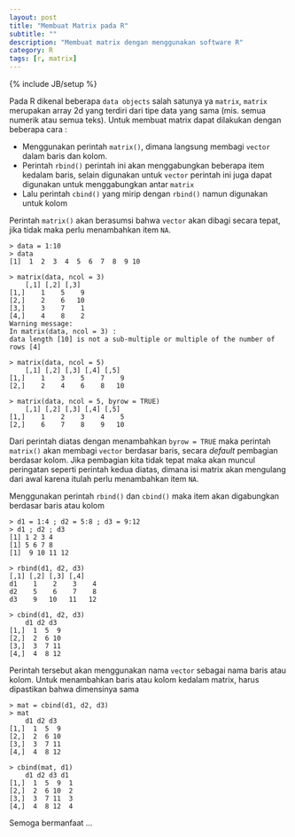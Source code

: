 ```yaml
---
layout: post
title: "Membuat Matrix pada R"
subtitle: ""
description: "Membuat matrix dengan menggunakan software R"
category: R
tags: [r, matrix]
---
```

{% include JB/setup %}

Pada R dikenal beberapa `data objects` salah satunya ya `matrix`, `matrix` merupakan array 2d yang terdiri dari tipe data yang sama (mis. semua numerik atau semua teks). Untuk membuat matrix dapat dilakukan dengan beberapa cara :

<!--more-->
- Menggunakan perintah `matrix()`, dimana langsung membagi `vector` dalam baris dan kolom.  
- Perintah `rbind()` perintah ini akan menggabungkan beberapa item kedalam baris, selain digunakan untuk `vector` perintah ini juga dapat digunakan untuk menggabungkan antar `matrix`  
- Lalu perintah `cbind()` yang mirip dengan `rbind()` namun digunakan untuk kolom  

Perintah `matrix()` akan berasumsi bahwa `vector` akan dibagi secara tepat, jika tidak maka perlu menambahkan item `NA`.

    > data = 1:10
    > data
    [1]  1  2  3  4  5  6  7  8  9 10

    > matrix(data, ncol = 3)
        [,1] [,2] [,3]
    [1,]    1    5    9
    [2,]    2    6   10
    [3,]    3    7    1
    [4,]    4    8    2
    Warning message:
    In matrix(data, ncol = 3) :
    data length [10] is not a sub-multiple or multiple of the number of rows [4]

    > matrix(data, ncol = 5)
        [,1] [,2] [,3] [,4] [,5]
    [1,]    1    3    5    7    9
    [2,]    2    4    6    8   10

    > matrix(data, ncol = 5, byrow = TRUE)
        [,1] [,2] [,3] [,4] [,5]
    [1,]    1    2    3    4    5
    [2,]    6    7    8    9   10

Dari perintah diatas dengan menambahkan `byrow = TRUE` maka perintah `matrix()` akan membagi `vector` berdasar baris, secara _default_ pembagian berdasar kolom. Jika pembagian kita tidak tepat maka akan muncul peringatan seperti perintah kedua diatas, dimana isi matrix akan mengulang dari awal karena itulah perlu menambahkan item `NA`.

Menggunakan perintah `rbind()` dan `cbind()` maka item akan digabungkan berdasar baris atau kolom

    > d1 = 1:4 ; d2 = 5:8 ; d3 = 9:12
    > d1 ; d2 ; d3
    [1] 1 2 3 4
    [1] 5 6 7 8
    [1]  9 10 11 12

    > rbind(d1, d2, d3)
    [,1] [,2] [,3] [,4]
    d1    1    2    3    4
    d2    5    6    7    8
    d3    9   10   11   12

    > cbind(d1, d2, d3)
        d1 d2 d3
    [1,]  1  5  9
    [2,]  2  6 10
    [3,]  3  7 11
    [4,]  4  8 12

Perintah tersebut akan menggunakan nama `vector` sebagai nama baris atau kolom. Untuk menambahkan baris atau kolom kedalam matrix, harus dipastikan bahwa dimensinya sama 

    > mat = cbind(d1, d2, d3)
    > mat
        d1 d2 d3
    [1,]  1  5  9
    [2,]  2  6 10
    [3,]  3  7 11
    [4,]  4  8 12

    > cbind(mat, d1)
        d1 d2 d3 d1
    [1,]  1  5  9  1
    [2,]  2  6 10  2
    [3,]  3  7 11  3
    [4,]  4  8 12  4

Semoga bermanfaat ...

